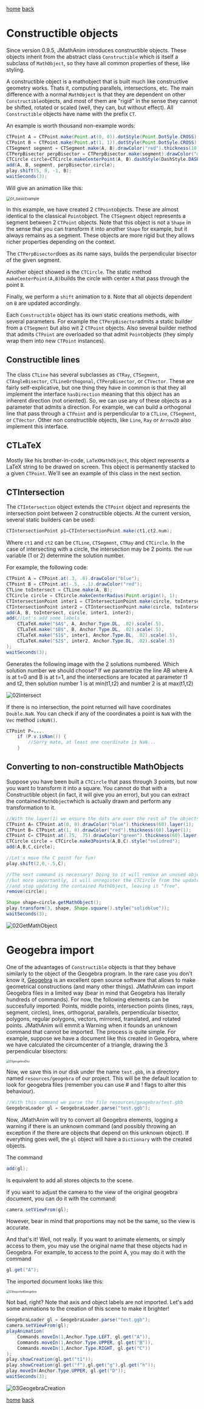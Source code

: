 [home](https://davidgutierrezrubio.github.io/jmathanim/) [back](../index.html)

# Constructible objects
Since version 0.9.5, JMathAnim introduces constructible objects. These objects inherit from the abstract class `Constructible` which is itself a subclass of `MathObject`, so they have all common properties of these, like styling.

A constructible object is a mathobject that is built much like constructive geometry works. Thats it, computing parallels, intersections, etc. The main difference with a normal `MathObject` is that they are dependent on other `Constructible`objects, and most of them are "rigid" in the sense they cannot be shifted, rotated or scaled (well, they can, but without effect). All `Constructible` objects have name with the prefix `CT`.

An example is worth thousand non-example words:

```java
CTPoint A = CTPoint.make(Point.at(0, 0)).dotStyle(Point.DotSyle.CROSS).drawColor("blue");
CTPoint B = CTPoint.make(Point.at(1, 1)).dotStyle(Point.DotSyle.CROSS).drawColor("blue");;
CTSegment segment = CTSegment.make(A, B).drawColor("red").thickness(10);
CTPerpBisector perpBisector = CTPerpBisector.make(segment).drawColor("darkgreen").thickness(10);
CTCircle circle=CTCircle.makeCenterPoint(A, B).dashStyle(DashStyle.DASHED).drawColor("gray");
add(A, B, segment, perpBisector,circle);
play.shift(5, 0, -1, B);
waitSeconds(3);
```

Will give an animation like this:

<img src="../06a_DealingWithPaths/01_basicExample.gif" alt="01_basicExample" style="zoom:67%;" />

In this example, we have created 2 `CTPoint`objects. These are almost identical to the classical `Point`object. The `CTSegment` object represents a segment between 2 `CTPoint` objects. Note that this object is not a `Shape` in the sense that you can transform it into another `Shape` for example, but it always remains as a segment. These objects are more rigid but they allows richer properties depending on the context.

The `CTPerpBisector`does as its name says, builds the perpendicular bisector of the given segment.

Another object showed is the `CTCircle`. The static method `makeCenterPoint(A,B)`builds the circle with center `A` that pass through the point `B`.

Finally, we perform a `shift` animation to `B`. Note that all objects dependent on `B` are updated accordingly.

Each `Constructible` object has its own static creations methods, with several parameters. For example the `CTPerpBisector`admits a static builder from a `CTSegment` but also wit 2 `CTPoint` objects. Also several builder method that admits `CTPoint` are overloaded so that admit `Point`objects (they simply wrap them into new `CTPoint` instances).

## Constructible lines

The class `CTLine` has several subclasses as `CTRay`, `CTSegment`, `CTAngleBisector`, `CTLineOrthogonal`, `CTPerpBisector`, or `CTVector`. These are fairly self-explicative, but one thing they have in common is that they all implement the interface `hasDirection` meaning that this object has an inherent direction (not oriented). So, we can use any of these objects as a parameter that admits a direction. For example, we can build a orthogonal line that pass through a `CTPoint` and is perpendicular to a `CTLine`, `CTSegment`, or `CTVector`. Other non constructible objects, like `Line`, `Ray` or `Arrow2D` also implement this interface.

## CTLaTeX

Mostly like his brother-in-code, `LaTeXMathObject`, this object represents a LaTeX string to be drawed on screen. This object is permanently stacked to a given `CTPoint`. We'll see an example of this class in the next section.

## CTIntersection

The `CTIntersection` object extends the `CTPoint` object and represents the intersection point between 2 constructible objects. At the current version, several static builders can be used:

```java
CTIntersectionPoint p1=CTIntersectionPoint.make(ct1,ct2,num);
```

Where `ct1` and `ct2` can be `CTLine`, `CTSegment`, `CTRay` and `CTCircle`. In the case of intersecting with a circle, the intersection may be 2 points. the `num` variable (1 or 2) determine the solution number.

For example, the following code:

```java
CTPoint A = CTPoint.at(.3, .0).drawColor("blue");
CTPoint B = CTPoint.at(-.5, -.1).drawColor("red");
CTLine toIntersect = CTLine.make(A, B);
CTCircle circle = CTCircle.makeCenterRadius(Point.origin(), 1);
CTIntersectionPoint inter1 = CTIntersectionPoint.make(circle, toIntersect, 1).drawColor("green");
CTIntersectionPoint inter2 = CTIntersectionPoint.make(circle, toIntersect, 2).drawColor("yellow");
add(A, B, toIntersect, circle, inter1, inter2);
add(//Let's add some labels
    CTLaTeX.make("$A$", A, Anchor.Type.DL, .02).scale(.5),
    CTLaTeX.make("$B$", B, Anchor.Type.DL, .02).scale(.5),
    CTLaTeX.make("$1$", inter1, Anchor.Type.DL, .02).scale(.5),
    CTLaTeX.make("$2$", inter2, Anchor.Type.DL, .02).scale(.5)
);
waitSeconds(3);
```

Generates the following image with the 2 solutions numbered. Which solution number we should choose?  If we parametrize the line AB where A is at t=0 and B is at t=1, and the intersections are located at parameter t1 and t2, then solution number 1 is at min(t1,t2) and number 2 is at max(t1,t2)

<img src="02Intersect.png" alt="02Intersect"  />

If there is no intersection, the point returned will have coordinates `Double.NaN`. You can check if any of the coordinates a point is `NaN` with the `Vec` method `isNaN()`.

```java
CTPoint P=....
    if (P.v.isNan()) {
        //Sorry mate, at least one coordinate is NaN...
    }
```



## Converting to non-constructible MathObjects

Suppose you have been built a `CTCircle` that pass through 3 points, but now you want to transform it into a square. You cannot do that with a Constructible object (in fact, it will give you an error), but you can extract the contained `MathObject`which is actually drawn and perform any transformation to it.

```java
//With the layer(1) we ensure the dots are over the rest of the objects
CTPoint A= CTPoint.at(0, 0).drawColor("blue").thickness(60).layer(1);
CTPoint B= CTPoint.at(1, 0).drawColor("red").thickness(60).layer(1);
CTPoint C= CTPoint.at(.75, .75).drawColor("green").thickness(60).layer(1);
CTCircle circle = CTCircle.make3Points(A,B,C).style("solidred");
add(A,B,C,circle);

//Let's move the C point for fun!
play.shift(2,0,-.5,C);

//The next command is necessary! Doing so it will remove an unused object from the scene
//but more importantly, it will unregister the CTCircle from the update queue 
//and stop updating the contained MathObject, leaving it "free".
remove(circle);

Shape shape=circle.getMathObject();
play.transform(3, shape, Shape.square().style("solidblue"));
waitSeconds(3);
```

![02GetMathObject](02GetMathObject.gif)



# Geogebra import

One of the advantages of `Constructible` objects is that they behave similarly to the object of the Geogebra program. In the rare case you don't know it, [Geogebra](http://www.geogebra.org) is an excellent open source software that allows to make geometrical constructions (and many other things). JMathAnim can import Geogebra files in a limited way (bear in mind that Geogebra has literally hundreds of commands). For now, the following elements can be succesfully imported: Points, middle points, intersection points (lines, rays, segment, circles), lines, orthogonal, parallels, perpendicular bisector, polygons, regular polygons, vectors, mirrored,  translated, and rotated points. JMathAnim will emmit a Warning when it founds an unknown command that cannot be imported. The process is quite simple. For example, suppose we have a document like this created in Geogebra, where we have calculated the circumcenter of a triangle, drawing the 3 perpendicular bisectors:

<img src="03geogebraDoc.png" alt="03geogebraDoc" style="zoom:50%;" />

Now, we save this in our disk under the name `test.gbb`, in a directory named `resources/geogebra`  of our project. This will be the default location to look for geogebra files (remember you can use # and ! flags to alter this behaviour).

```java
//With this command we parse the file resources/geogebra/test.gbb
GeogebraLoader gl = GeogebraLoader.parse("test.ggb");
```

Now, JMathAnim will try to convert all Geogebra elements, logging a warning if there is an unknown command (and possibly throwing an exception if the there are objects that depend on this unknown object). If everything goes well, the `gl` object will have a `Dictionary` with the created objects.

The command

```java
add(gl);
```

Is equivalent to add all stores objects to the scene.

If you want to adjust the camera to the view of the original geogebra document, you can do it with the command:

```java
camera.setViewFrom(gl);
```

However, bear in mind that proportions may not be the same, so the view is accurate.

And that's it! Well, not really.  If you want to animate elements, or simply access to them, you may use the original name that these objects had in Geogebra. For example, to access to the point A, you may do it with the command

```java
gl.get("A");
```

The imported document looks like this:

<img src="03ImportedGeogebra.png" alt="03ImportedGeogebra" style="zoom:50%;" />

Not bad, right? Note that axis and object labels are not imported. Let's add some animations to the creation of this scene to make it brighter!

```java
GeogebraLoader gl = GeogebraLoader.parse("test.ggb");
camera.setViewFrom(gl);
playAnimation(
    Commands.moveIn(1,Anchor.Type.LEFT, gl.get("A")),
    Commands.moveIn(1,Anchor.Type.UPPER, gl.get("B")),
    Commands.moveIn(1,Anchor.Type.RIGHT, gl.get("C"))
);
play.showCreation(gl.get("t1"));
play.showCreation(gl.get("f"),gl.get("g"),gl.get("h"));
play.moveIn(Anchor.Type.UPPER, gl.get("D"));
waitSeconds(3);
```

![03GeogebraCreation](03GeogebraCreation.gif)





[home](https://davidgutierrezrubio.github.io/jmathanim/) [back](../index.html)


